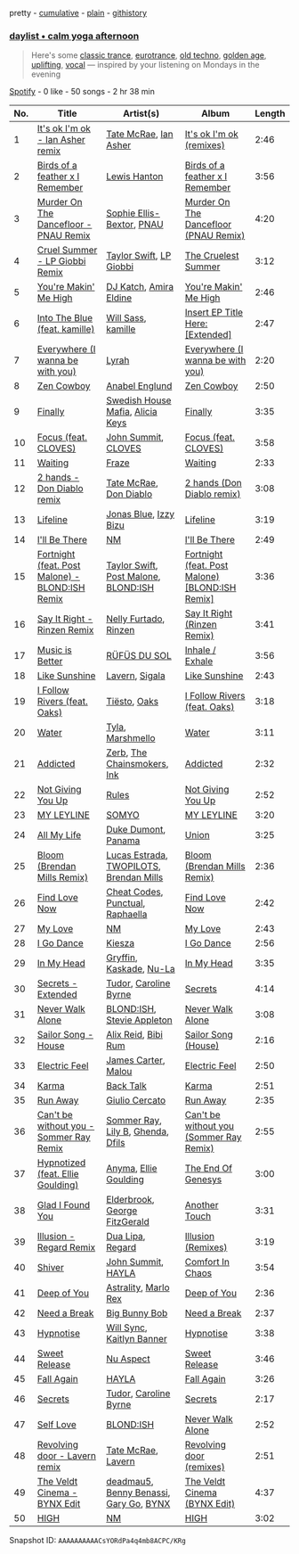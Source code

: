 pretty - [cumulative](/playlists/cumulative/37i9dQZF1EP6YuccBxUcC1.md) - [plain](/playlists/plain/37i9dQZF1EP6YuccBxUcC1) - [githistory](https://github.githistory.xyz/mdn522/spotify-playlist-archive/blob/main/playlists/plain/37i9dQZF1EP6YuccBxUcC1)

### [daylist • calm yoga afternoon](https://open.spotify.com/playlist/37i9dQZF1EP6YuccBxUcC1)

> Here's some <a href="spotify:playlist:37i9dQZF1EIgni4uBUVIIN">classic trance</a>, <a href="spotify:playlist:37i9dQZF1EIgQNfTg65VzU">eurotrance</a>, <a href="spotify:playlist:37i9dQZF1EIcScGZ0I9LPt">old techno</a>, <a href="spotify:playlist:37i9dQZF1EIegHeGvGBoBx">golden age</a>, <a href="spotify:playlist:37i9dQZF1EIeOoLWBf6eek">uplifting</a>, <a href="spotify:playlist:37i9dQZF1EIh63owXxL0BE">vocal</a> — inspired by your listening on Mondays in the evening

[Spotify](https://open.spotify.com/user/spotify) - 0 like - 50 songs - 2 hr 38 min

| No. | Title | Artist(s) | Album | Length |
|---|---|---|---|---|
| 1 | [It's ok I'm ok \- Ian Asher remix](https://open.spotify.com/track/6GAvlyyIZM9uvNa5VPSFMK) | [Tate McRae](https://open.spotify.com/artist/45dkTj5sMRSjrmBSBeiHym), [Ian Asher](https://open.spotify.com/artist/5IrxhrMyvZxzgPYrC9j2km) | [It's ok I'm ok \(remixes\)](https://open.spotify.com/album/3XaVpz5yxOIkha03FETXPQ) | 2:46 |
| 2 | [Birds of a feather x I Remember](https://open.spotify.com/track/2EsK6uao9HmW5uOneHYRVz) | [Lewis Hanton](https://open.spotify.com/artist/7C2uVXwFKLlwHteHGnMLhZ) | [Birds of a feather x I Remember](https://open.spotify.com/album/5Ebt5nPOEZkApVkWadAHHo) | 3:56 |
| 3 | [Murder On The Dancefloor \- PNAU Remix](https://open.spotify.com/track/2Rhh3ZhukJfTKoBVzIYTaf) | [Sophie Ellis\-Bextor](https://open.spotify.com/artist/2cBh5lVMg222FFuRU7EfDE), [PNAU](https://open.spotify.com/artist/6n28c9qs9hNGriNa72b26u) | [Murder On The Dancefloor \(PNAU Remix\)](https://open.spotify.com/album/02oNjidORbldUslV7kMWAZ) | 4:20 |
| 4 | [Cruel Summer \- LP Giobbi Remix](https://open.spotify.com/track/0pjBqAz8GlxGlpaU4W0DxS) | [Taylor Swift](https://open.spotify.com/artist/06HL4z0CvFAxyc27GXpf02), [LP Giobbi](https://open.spotify.com/artist/3oKnyRhYWzNsTiss5n4Z1J) | [The Cruelest Summer](https://open.spotify.com/album/1nqF9ybDGwuGl1rVERp5Q4) | 3:12 |
| 5 | [You're Makin' Me High](https://open.spotify.com/track/5iP6VWh8goBkJcXBMQSejA) | [DJ Katch](https://open.spotify.com/artist/1AAfkmCFRTSDg18GQ3itgl), [Amira Eldine](https://open.spotify.com/artist/5x0OHHY63e9ikyPpyUUrst) | [You're Makin' Me High](https://open.spotify.com/album/5o3Ob6SHmB5ZnSWOiyGv6N) | 2:46 |
| 6 | [Into The Blue \(feat\. kamille\)](https://open.spotify.com/track/4pnTH9OQcR4hjK28TmuKM0) | [Will Sass](https://open.spotify.com/artist/1yCIbpGEKpVs3fZbGItAXc), [kamille](https://open.spotify.com/artist/0XSz7OqyhKBKRq4ZU8WpAo) | [Insert EP Title Here: \[Extended\]](https://open.spotify.com/album/4FcBkIkokTisfXW6SxkO0X) | 2:47 |
| 7 | [Everywhere \(I wanna be with you\)](https://open.spotify.com/track/2lh1prYnrU9tL843C6rzSq) | [Lyrah](https://open.spotify.com/artist/5JyKQ4MQ2HkU1n1BYiKMWW) | [Everywhere \(I wanna be with you\)](https://open.spotify.com/album/79PJhpCEtArNZ9paa2jOjw) | 2:20 |
| 8 | [Zen Cowboy](https://open.spotify.com/track/3oMYPb4dU72MCfGlmEBePS) | [Anabel Englund](https://open.spotify.com/artist/3ky8xBRraNNzxzXEw6Ga0c) | [Zen Cowboy](https://open.spotify.com/album/1bASL9mRrJUCGjCMm2yLFH) | 2:50 |
| 9 | [Finally](https://open.spotify.com/track/5a2Mb0OPY17zkS8FnciQhg) | [Swedish House Mafia](https://open.spotify.com/artist/1h6Cn3P4NGzXbaXidqURXs), [Alicia Keys](https://open.spotify.com/artist/3DiDSECUqqY1AuBP8qtaIa) | [Finally](https://open.spotify.com/album/5UdlVNeKvUDoaNmy9fhhft) | 3:35 |
| 10 | [Focus \(feat\. CLOVES\)](https://open.spotify.com/track/0xaXwvcjq7aAKwMKe22Bw7) | [John Summit](https://open.spotify.com/artist/7kNqXtgeIwFtelmRjWv205), [CLOVES](https://open.spotify.com/artist/355SqtHY4qKt2wIXrWku0c) | [Focus \(feat\. CLOVES\)](https://open.spotify.com/album/4hwsD3b6V8962BDX5nCiFF) | 3:58 |
| 11 | [Waiting](https://open.spotify.com/track/7qaXNt7tDoMVWNbVmiAB6E) | [Fraze](https://open.spotify.com/artist/5XNW0Wjeh5UorMLuMHWelb) | [Waiting](https://open.spotify.com/album/2oaMkWeoYqODTB2fC4DQzX) | 2:33 |
| 12 | [2 hands \- Don Diablo remix](https://open.spotify.com/track/1y8vNextjCzt568k6cHAjx) | [Tate McRae](https://open.spotify.com/artist/45dkTj5sMRSjrmBSBeiHym), [Don Diablo](https://open.spotify.com/artist/1l2ekx5skC4gJH8djERwh1) | [2 hands \(Don Diablo remix\)](https://open.spotify.com/album/1UZoBhJ0ytxZrDPMs9xHTM) | 3:08 |
| 13 | [Lifeline](https://open.spotify.com/track/5qGZ2P45XqoFC1yVzRYDjm) | [Jonas Blue](https://open.spotify.com/artist/1HBjj22wzbscIZ9sEb5dyf), [Izzy Bizu](https://open.spotify.com/artist/6b5YOgXIliAozdo49vUCJQ) | [Lifeline](https://open.spotify.com/album/4K96SVUxHrerdL8nWqbUsQ) | 3:19 |
| 14 | [I'll Be There](https://open.spotify.com/track/0qUPDQIjJeoc2uO51Qod1p) | [NM](https://open.spotify.com/artist/6DSuRHXUb51grra5uWPI6d) | [I'll Be There](https://open.spotify.com/album/5GfMc99C7lHTiXbKfzvVsF) | 2:49 |
| 15 | [Fortnight \(feat\. Post Malone\) \- BLOND:ISH Remix](https://open.spotify.com/track/1gejz5ROvJBUb6WJzkMAcc) | [Taylor Swift](https://open.spotify.com/artist/06HL4z0CvFAxyc27GXpf02), [Post Malone](https://open.spotify.com/artist/246dkjvS1zLTtiykXe5h60), [BLOND:ISH](https://open.spotify.com/artist/6zsJjoCtL1WByG0VsuFWzR) | [Fortnight \(feat\. Post Malone\) \[BLOND:ISH Remix\]](https://open.spotify.com/album/1agEHpWnELaZHWzcbGDCpu) | 3:36 |
| 16 | [Say It Right \- Rinzen Remix](https://open.spotify.com/track/6EUfZGFToR6jPqyzAoH8WY) | [Nelly Furtado](https://open.spotify.com/artist/2jw70GZXlAI8QzWeY2bgRc), [Rinzen](https://open.spotify.com/artist/0kYFb6blNbeBAHaQqyURgI) | [Say It Right \(Rinzen Remix\)](https://open.spotify.com/album/25FbkkzMDapAUDr5CnqTfq) | 3:41 |
| 17 | [Music is Better](https://open.spotify.com/track/4NlxBNd38G9nXjCVrbBYre) | [RÜFÜS DU SOL](https://open.spotify.com/artist/5Pb27ujIyYb33zBqVysBkj) | [Inhale / Exhale](https://open.spotify.com/album/3Fda4vhPP0Clk3EQNVipUP) | 3:56 |
| 18 | [Like Sunshine](https://open.spotify.com/track/1Tfg0XYAGbUSvQiGWWBmXa) | [Lavern](https://open.spotify.com/artist/03y4yOxhLk6MDJ1bV424uO), [Sigala](https://open.spotify.com/artist/1IueXOQyABrMOprrzwQJWN) | [Like Sunshine](https://open.spotify.com/album/3L9LvzvCmv5qQr5wsDiEa1) | 2:43 |
| 19 | [I Follow Rivers \(feat\. Oaks\)](https://open.spotify.com/track/6M5JL2JSOjLIZQa0Q5enm9) | [Tiësto](https://open.spotify.com/artist/2o5jDhtHVPhrJdv3cEQ99Z), [Oaks](https://open.spotify.com/artist/1X2sRzO3K7Uvry9JWbG2iO) | [I Follow Rivers \(feat\. Oaks\)](https://open.spotify.com/album/3vjWF2fhq3aQd7HMa1ubnX) | 3:18 |
| 20 | [Water](https://open.spotify.com/track/4Q2IUQo8YuoCqiRrDazKK4) | [Tyla](https://open.spotify.com/artist/3SozjO3Lat463tQICI9LcE), [Marshmello](https://open.spotify.com/artist/64KEffDW9EtZ1y2vBYgq8T) | [Water](https://open.spotify.com/album/2GyIYK9C2K870xKjo5HI9D) | 3:11 |
| 21 | [Addicted](https://open.spotify.com/track/5ZUIPLoTLJZrPQh2kFZEUM) | [Zerb](https://open.spotify.com/artist/6mDl7lQiLxT0iQ8LYhAlWy), [The Chainsmokers](https://open.spotify.com/artist/69GGBxA162lTqCwzJG5jLp), [Ink](https://open.spotify.com/artist/4ZhFCxPekpmV12n2xMeF2z) | [Addicted](https://open.spotify.com/album/7yO1vbedliKtwQ65jAjBQr) | 2:32 |
| 22 | [Not Giving You Up](https://open.spotify.com/track/5s7KszYX1mfvpKA7XCMvfw) | [Rules](https://open.spotify.com/artist/3CYrfsHEf7AZRlKUvzTnpA) | [Not Giving You Up](https://open.spotify.com/album/5V3TvHdleNDEhSIC4g7IFM) | 2:52 |
| 23 | [MY LEYLINE](https://open.spotify.com/track/794nKlp834NUZvqEkLY5VB) | [SOMYO](https://open.spotify.com/artist/0io0zWpbQm5kKw5SjeCNTO) | [MY LEYLINE](https://open.spotify.com/album/6LsER0oX1ZU0Nqy4LoPu7B) | 3:20 |
| 24 | [All My Life](https://open.spotify.com/track/5LUjt4SKSokxFN5qF0T3rS) | [Duke Dumont](https://open.spotify.com/artist/61lyPtntblHJvA7FMMhi7E), [Panama](https://open.spotify.com/artist/3W9UldYu0xJcaOAw2SUTDI) | [Union](https://open.spotify.com/album/0cTaflAQAHx4Z0ZmtchnvY) | 3:25 |
| 25 | [Bloom \(Brendan Mills Remix\)](https://open.spotify.com/track/18IP0JyVbV7ignrEW0HyNR) | [Lucas Estrada](https://open.spotify.com/artist/2tndYCXQneCV4jtoWRwVpz), [TWOPILOTS](https://open.spotify.com/artist/6tV2P2SciHytsSDufKr57B), [Brendan Mills](https://open.spotify.com/artist/3TjFefusAoJFMiB3hrsRDE) | [Bloom \(Brendan Mills Remix\)](https://open.spotify.com/album/1n4ehWqCzUM2BVAjIXydCe) | 2:36 |
| 26 | [Find Love Now](https://open.spotify.com/track/6qfIHUX77YpCahrVCdhewt) | [Cheat Codes](https://open.spotify.com/artist/7DMveApC7UnC2NPfPvlHSU), [Punctual](https://open.spotify.com/artist/1ocnIbhFWM9bSPrd7Hu4zF), [Raphaella](https://open.spotify.com/artist/3rJPS8fYBokXpYw1mS9wr0) | [Find Love Now](https://open.spotify.com/album/3fHQQAcbPXEMXPZuMCbapF) | 2:42 |
| 27 | [My Love](https://open.spotify.com/track/3Vbgam08J3uVQNvGUsLF81) | [NM](https://open.spotify.com/artist/6DSuRHXUb51grra5uWPI6d) | [My Love](https://open.spotify.com/album/1gYIuAB366T6VOGQNUpSGj) | 2:43 |
| 28 | [I Go Dance](https://open.spotify.com/track/5YdMBvsr5rLpgi5euODejU) | [Kiesza](https://open.spotify.com/artist/4zxvC7CRGvggq9EWXOpwAo) | [I Go Dance](https://open.spotify.com/album/455CmcER7FNeMwmpN4ND4n) | 2:56 |
| 29 | [In My Head](https://open.spotify.com/track/5zXfHNzmiGLpMJhzFdD7bM) | [Gryffin](https://open.spotify.com/artist/2ZRQcIgzPCVaT9XKhXZIzh), [Kaskade](https://open.spotify.com/artist/6TQj5BFPooTa08A7pk8AQ1), [Nu\-La](https://open.spotify.com/artist/4yzrGOiPCcssfpKBT0bnHR) | [In My Head](https://open.spotify.com/album/40SaMKXFBRBnQJpAkXzcHr) | 3:35 |
| 30 | [Secrets \- Extended](https://open.spotify.com/track/3yRWjxoXNcvSCXb9iJGbUn) | [Tudor](https://open.spotify.com/artist/6YPmhC6xckfcUiw4undxAb), [Caroline Byrne](https://open.spotify.com/artist/2tVd9Bpt5Li9UsmKwhJ1nG) | [Secrets](https://open.spotify.com/album/3a581sY3CEIpRmVAgs0f0r) | 4:14 |
| 31 | [Never Walk Alone](https://open.spotify.com/track/1bE98D49uKNetOyLiaB8tG) | [BLOND:ISH](https://open.spotify.com/artist/6zsJjoCtL1WByG0VsuFWzR), [Stevie Appleton](https://open.spotify.com/artist/5qMHOzLlXeOEjOncWYtRfZ) | [Never Walk Alone](https://open.spotify.com/album/5B6cE705BTRvviiO1p4m0o) | 3:08 |
| 32 | [Sailor Song \- House](https://open.spotify.com/track/6bSectDELXGNokOsqgYjkL) | [Alix Reid](https://open.spotify.com/artist/2LzAv8ZO7ujnUiJDVmn1Bd), [Bibi Rum](https://open.spotify.com/artist/6wLJH0um2o3wao2y9SpNsw) | [Sailor Song \(House\)](https://open.spotify.com/album/43VCMM78lww6ZBZovAMRAj) | 2:16 |
| 33 | [Electric Feel](https://open.spotify.com/track/7d6bWTHr7EZgygynnxAKCA) | [James Carter](https://open.spotify.com/artist/5344K3N7rx7kw1HjO8psuq), [Malou](https://open.spotify.com/artist/5mU7ohKXRejACFS8eZIixp) | [Electric Feel](https://open.spotify.com/album/29BVrWf0PVRv70xlUbfjhr) | 2:50 |
| 34 | [Karma](https://open.spotify.com/track/0CNjn2SimbxOVePIn3hwYr) | [Back Talk](https://open.spotify.com/artist/7rTfJoe4FkV7lkbS83vNdF) | [Karma](https://open.spotify.com/album/11NgMxjFt811QAoOi8Seqg) | 2:51 |
| 35 | [Run Away](https://open.spotify.com/track/1nI1mDrGWBngnFKwtl6Mps) | [Giulio Cercato](https://open.spotify.com/artist/4OG7H62vBbYXcQeHCUPsYm) | [Run Away](https://open.spotify.com/album/07eTvJ0AeCSxl1PwcMgk9y) | 2:35 |
| 36 | [Can't be without you \- Sommer Ray Remix](https://open.spotify.com/track/11H9rB11bJrKz4IUCft7dB) | [Sommer Ray](https://open.spotify.com/artist/7EdXiDSXhpAzHmb2PWd2Kp), [Lily B](https://open.spotify.com/artist/1MYOdxWoAm9K5A3U5bQoIt), [Ghenda](https://open.spotify.com/artist/3516SzT2YG6CVKFfrSFeoF), [Dfils](https://open.spotify.com/artist/7HZXMIlUGq0mYZEaCrXA5O) | [Can't be without you \(Sommer Ray Remix\)](https://open.spotify.com/album/4qZYBswMgO0uyvRpLHfNoC) | 2:55 |
| 37 | [Hypnotized \(feat\. Ellie Goulding\)](https://open.spotify.com/track/6mAIXsvt8eEIKSskw3YPth) | [Anyma](https://open.spotify.com/artist/4iBwchw0U0GZv5RfVYSMxN), [Ellie Goulding](https://open.spotify.com/artist/0X2BH1fck6amBIoJhDVmmJ) | [The End Of Genesys](https://open.spotify.com/album/5S4MqmLI8xaLzLBH0wgxEu) | 3:00 |
| 38 | [Glad I Found You](https://open.spotify.com/track/4k5NNv1kAyfqsxyKDu2mvm) | [Elderbrook](https://open.spotify.com/artist/2vf4pRsEY6LpL5tKmqWb64), [George FitzGerald](https://open.spotify.com/artist/3KOHpygRuo1ruQAbEneR3t) | [Another Touch](https://open.spotify.com/album/2Wfg7CEgt00tX1SSwauvYR) | 3:31 |
| 39 | [Illusion \- Regard Remix](https://open.spotify.com/track/0aMxtIU6yMyzf1sepry8Uc) | [Dua Lipa](https://open.spotify.com/artist/6M2wZ9GZgrQXHCFfjv46we), [Regard](https://open.spotify.com/artist/4ofCBoyEiGSePFAG500xev) | [Illusion \(Remixes\)](https://open.spotify.com/album/0URwzPXZApCnRMnSgpBeFv) | 3:19 |
| 40 | [Shiver](https://open.spotify.com/track/32VIrOsJmwvqRm4rWFBCsi) | [John Summit](https://open.spotify.com/artist/7kNqXtgeIwFtelmRjWv205), [HAYLA](https://open.spotify.com/artist/4yX6mpMyBGf9UfvBB8JJrc) | [Comfort In Chaos](https://open.spotify.com/album/2pHm3ZP2R3phzCYi7ilGN2) | 3:54 |
| 41 | [Deep of You](https://open.spotify.com/track/5lRzNBSLgUQFZhJrEYGqPN) | [Astrality](https://open.spotify.com/artist/6KGv020mJkIjQH5YPDSBcZ), [Marlo Rex](https://open.spotify.com/artist/3honvvPh3jtS2fTJEYKexS) | [Deep of You](https://open.spotify.com/album/4NHJ2mh1eCDCU83wFQAEJT) | 2:36 |
| 42 | [Need a Break](https://open.spotify.com/track/1ARj0lQYmdiinfAYkKGOoC) | [Big Bunny Bob](https://open.spotify.com/artist/0y6JukYQjnKQcvRltOWUQ9) | [Need a Break](https://open.spotify.com/album/3cjc7z8Z1wnCKHjIYbfFMO) | 2:37 |
| 43 | [Hypnotise](https://open.spotify.com/track/58EcoAdOm7bgVHAzM3MnFU) | [Will Sync](https://open.spotify.com/artist/2N5f74NThpWTkn7kJa1ljo), [Kaitlyn Banner](https://open.spotify.com/artist/2CxRW94qLsuD8o23IanmZW) | [Hypnotise](https://open.spotify.com/album/1cArJJ2U5zvWT4jB6mCaBb) | 3:38 |
| 44 | [Sweet Release](https://open.spotify.com/track/0C6Sbwuo42ebcvGWeWCSEq) | [Nu Aspect](https://open.spotify.com/artist/4NhRml5ZOfNaYJAHUE0XwT) | [Sweet Release](https://open.spotify.com/album/4zTXYBo17dUAANAVmiJLtO) | 3:46 |
| 45 | [Fall Again](https://open.spotify.com/track/3oOvEw1pgxMtrQMNgPWQHL) | [HAYLA](https://open.spotify.com/artist/4yX6mpMyBGf9UfvBB8JJrc) | [Fall Again](https://open.spotify.com/album/4Lgy6GaK2eR2QwOyoDeDg0) | 3:26 |
| 46 | [Secrets](https://open.spotify.com/track/0WmXuaTTXkS5ePtRP24htZ) | [Tudor](https://open.spotify.com/artist/6YPmhC6xckfcUiw4undxAb), [Caroline Byrne](https://open.spotify.com/artist/2tVd9Bpt5Li9UsmKwhJ1nG) | [Secrets](https://open.spotify.com/album/3a581sY3CEIpRmVAgs0f0r) | 2:17 |
| 47 | [Self Love](https://open.spotify.com/track/51t4KpMubQMCQXV8T4lK3F) | [BLOND:ISH](https://open.spotify.com/artist/6zsJjoCtL1WByG0VsuFWzR) | [Never Walk Alone](https://open.spotify.com/album/5B6cE705BTRvviiO1p4m0o) | 2:52 |
| 48 | [Revolving door \- Lavern remix](https://open.spotify.com/track/6AiZxO930ZHxwyYjigyCgc) | [Tate McRae](https://open.spotify.com/artist/45dkTj5sMRSjrmBSBeiHym), [Lavern](https://open.spotify.com/artist/03y4yOxhLk6MDJ1bV424uO) | [Revolving door \(remixes\)](https://open.spotify.com/album/3Lu2uejItyM8JBMCIOBKeg) | 2:51 |
| 49 | [The Veldt Cinema \- BYNX Edit](https://open.spotify.com/track/1GD5ooLHgV9nolrem1DBiB) | [deadmau5](https://open.spotify.com/artist/2CIMQHirSU0MQqyYHq0eOx), [Benny Benassi](https://open.spotify.com/artist/4Ws2otunReOa6BbwxxpCt6), [Gary Go](https://open.spotify.com/artist/6beTArFVpUujvkHi9FVPqs), [BYNX](https://open.spotify.com/artist/2HDr90mJP3k5gaCkPIKdEn) | [The Veldt Cinema \(BYNX Edit\)](https://open.spotify.com/album/7ekZ2iNqO0E09Ubs6YoSZg) | 4:37 |
| 50 | [HIGH](https://open.spotify.com/track/5FjjKltwtkBaQpTXuBpuMc) | [NM](https://open.spotify.com/artist/6DSuRHXUb51grra5uWPI6d) | [HIGH](https://open.spotify.com/album/4ZL8KGIATfP0fgW7pm6tJD) | 3:02 |

Snapshot ID: `AAAAAAAAAACsYORdPa4q4mb8ACPC/KRg`
